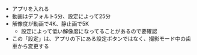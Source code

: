 
- アプリを入れる
- 動画はデフォルト5分、設定によって25分
- 解像度が動画で4K、静止画で5K
    - 設定によって低い解像度になってることがあるので要確認
- この「設定」は、アプリの下にある設定ボタンではなく、撮影モード中の歯車から変更する

